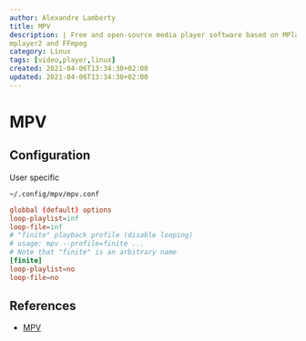 ```yaml
---
author: Alexandre Lamberty
title: MPV 
description: | Free and open-source media player software based on MPlayer,
mplayer2 and FFmpeg
category: Linux
tags: [video,player,linux]
created: 2021-04-06T13:34:30+02:00
updated: 2021-04-06T13:34:30+02:00
---
```


# MPV

## Configuration

User specific

`~/.config/mpv/mpv.conf`

```conf
globbal (default) options
loop-playlist=inf
loop-file=inf
# "finite" playback profile (disable looping)
# usage: mpv --profile=finite ...
# Note that "finite" is an arbitrary name
[finite]
loop-playlist=no
loop-file=no
```

## References

- [MPV](https://mpv.io/)
